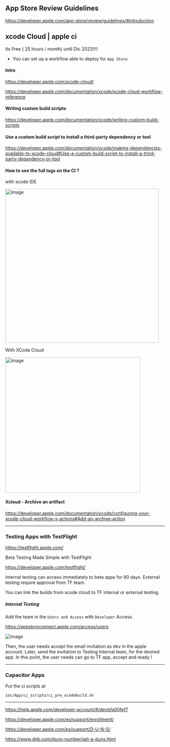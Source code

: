 ## App Store Review Guidelines

https://developer.apple.com/app-store/review/guidelines/#introduction


## xcode Cloud | apple ci

Its Free (  25 hours / month) until Dic 2023!!!!

* You can set up a workflow able to deploy for `App Store`

#### Intro

https://developer.apple.com/xcode-cloud/

https://developer.apple.com/documentation/xcode/xcode-cloud-workflow-reference


#### Writing custom build scripts

https://developer.apple.com/documentation/xcode/writing-custom-build-scripts


#### Use a custom build script to install a third-party dependency or tool

https://developer.apple.com/documentation/xcode/making-dependencies-available-to-xcode-cloud#Use-a-custom-build-script-to-install-a-third-party-dependency-or-tool



#### How to see the full logs on the CI ? 

with xcode IDE

<img width="485" alt="image" src="https://user-images.githubusercontent.com/14207635/203414670-899f91ad-bc3c-4c4b-8700-5637fa94d035.png">

With XCode Cloud 

<img width="427" alt="image" src="https://user-images.githubusercontent.com/14207635/203414910-64a6489c-b033-4e20-9a0e-bdc97167a866.png">


#### Xcloud - Archive an artifact

https://developer.apple.com/documentation/xcode/configuring-your-xcode-cloud-workflow-s-actions#Add-an-archive-action

---

###  Testing Apps with TestFlight

https://testflight.apple.com/

Beta Testing Made Simple with TestFlight

https://developer.apple.com/testflight/

Internal testing can access immediately to beta apps for 90 days.
External testing require approval from TF team. 

You can link the builds from xcode cloud to TF internal or external testing.

##### Internal Testing

Add the team in the `Users and Access` with `Developer` Access.

https://appstoreconnect.apple.com/access/users

![image](https://user-images.githubusercontent.com/14207635/205101927-3fd90a2c-f9f8-4547-8903-97493c713eac.png)

Then, the user needs accept the email invitation as dev in the apple account.
Later, send the invitation to Testing Internal team, for the desired app.
In this point, the user needs can go to TF app, accept and ready !


---

### Capacitor Apps

Put the ci scripts at

```
ios/App/ci_scripts/ci_pre_xcodebuild.sh
```

----

https://help.apple.com/developer-account/#/devbfa00fef7

https://developer.apple.com/es/support/enrollment/

https://developer.apple.com/es/support/D-U-N-S/

https://www.dnb.com/duns-number/get-a-duns.html
